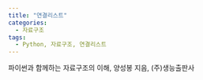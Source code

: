 ```yaml
---
title: "연결리스트"
categories:
  - 자료구조
tags:
  - Python, 자료구조, 연결리스트
---
```


파이썬과 함께하는 자료구조의 이해, 양성봉 지음, (주)생능출판사
